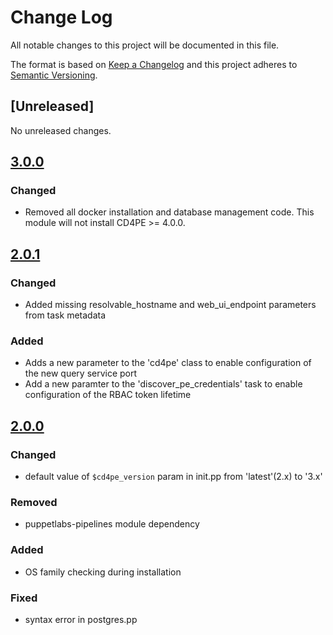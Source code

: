 # Change Log

All notable changes to this project will be documented in this file.

The format is based on [Keep a Changelog](http://keepachangelog.com/)
and this project adheres to [Semantic Versioning](http://semver.org/).

## [Unreleased]

No unreleased changes.

## [3.0.0](https://github.com/puppetlabs/puppetlabs-cd4pe/tree/3.0.0)
### Changed
- Removed all docker installation and database management code. This module will not install CD4PE >= 4.0.0.

## [2.0.1](https://github.com/puppetlabs/puppetlabs-cd4pe/tree/2.0.1)
### Changed
- Added missing resolvable_hostname and web_ui_endpoint parameters from task metadata
### Added
- Adds a new parameter to the 'cd4pe' class to enable configuration of the new query service port
- Add a new paramter to the 'discover_pe_credentials' task to enable configuration of the RBAC token lifetime

## [2.0.0](https://github.com/puppetlabs/puppetlabs-cd4pe/tree/2.0.0)
### Changed
- default value of `$cd4pe_version` param in init.pp from 'latest'(2.x) to '3.x'
### Removed
- puppetlabs-pipelines module dependency
### Added
- OS family checking during installation
### Fixed
- syntax error in postgres.pp
